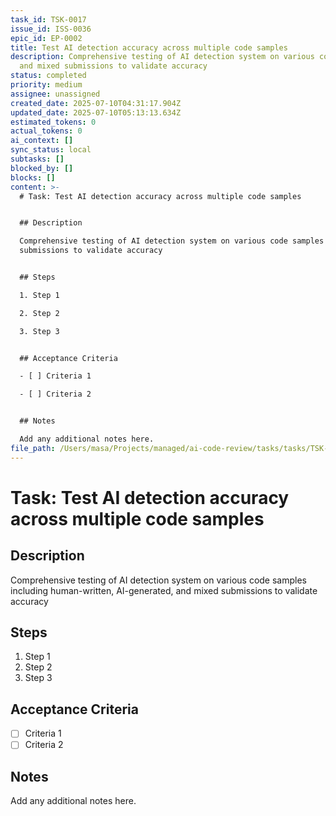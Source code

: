 ```yaml
---
task_id: TSK-0017
issue_id: ISS-0036
epic_id: EP-0002
title: Test AI detection accuracy across multiple code samples
description: Comprehensive testing of AI detection system on various code samples including human-written, AI-generated,
  and mixed submissions to validate accuracy
status: completed
priority: medium
assignee: unassigned
created_date: 2025-07-10T04:31:17.904Z
updated_date: 2025-07-10T05:13:13.634Z
estimated_tokens: 0
actual_tokens: 0
ai_context: []
sync_status: local
subtasks: []
blocked_by: []
blocks: []
content: >-
  # Task: Test AI detection accuracy across multiple code samples


  ## Description

  Comprehensive testing of AI detection system on various code samples including human-written, AI-generated, and mixed
  submissions to validate accuracy


  ## Steps

  1. Step 1

  2. Step 2

  3. Step 3


  ## Acceptance Criteria

  - [ ] Criteria 1

  - [ ] Criteria 2


  ## Notes

  Add any additional notes here.
file_path: /Users/masa/Projects/managed/ai-code-review/tasks/tasks/TSK-0017-test-ai-detection-accuracy-across-multiple-code-samples.md
---
```


# Task: Test AI detection accuracy across multiple code samples

## Description
Comprehensive testing of AI detection system on various code samples including human-written, AI-generated, and mixed submissions to validate accuracy

## Steps
1. Step 1
2. Step 2
3. Step 3

## Acceptance Criteria
- [ ] Criteria 1
- [ ] Criteria 2

## Notes
Add any additional notes here.
